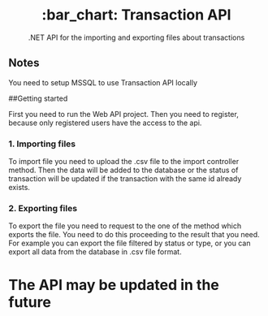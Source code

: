 <h1 align="center">:bar_chart: Transaction API</h1>
<p align="center">.NET API for the importing and exporting files about transactions</p>


## Notes

You need to setup MSSQL to use Transaction API locally

##Getting started

First you need to run the Web API project. Then you need to register, because only registered users have the access to the api.


### 1. Importing files

To import file you need to upload the .csv file to the import controller method. Then the data will be added to the database or the status of transaction will be updated if the transaction with the same id already exists.

### 2. Exporting files

To export the file you need to request to the one of the method which exports the file. You need to do this proceeding to the result that you need. For example you can export the file filtered by status or type, or you can export all data from the database in .csv file format.


# The API may be updated in the future
